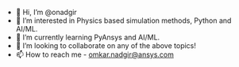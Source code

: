 - 👋 Hi, I’m @onadgir
- 👀 I’m interested in Physics based simulation methods, Python and AI/ML.
- 🌱 I’m currently learning PyAnsys and AI/ML.
- 💞️ I’m looking to collaborate on any of the above topics!
- 📫 How to reach me - omkar.nadgir@ansys.com

<!---
onadgir/onadgir is a ✨ special ✨ repository because its `README.md` (this file) appears on your GitHub profile.
You can click the Preview link to take a look at your changes.
--->

